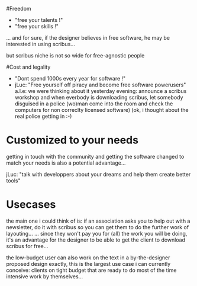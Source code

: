 #Freedom

- "free your talents !"
- "free your skills !"

... and for sure, if the designer believes in free software, he may be interested in using scribus...

but scribus niche is not so wide for free-agnostic people

#Cost and legality
- "Dont spend 1000s every year for software !"
- jLuc: "Free yourself off piracy and become free software powerusers"
a.l.e: we were thinking about it yesterday evening: announce a scribus workshop and when everbody is downloading scribus, let somebody disguised in a police (wo)man come into the room and check the computers for non correclty licensed software) (ok, i thought about the real police getting in :-)

# Customized to your needs

getting in touch with the community and getting the software changed to match your needs is also a potential advantage...

jLuc: "talk with developpers about your dreams and help them create better tools"

# Usecases

the main one  i could think of is: if an association asks you to help out with a newsletter, do it with scribus so you can get them to do the further work of layouting...
... since they won't pay you for (all) the work you will be doing, it's an advantage for the designer to be able to get the client to download scribus for free...

the low-budget user can also work on the text in a by-the-designer proposed design
exactly, this is the largest use case i can currently conceive: clients on tight budget that are ready to do most of the time intensive work by themselves...
